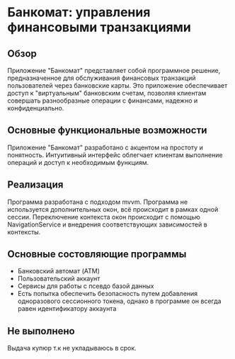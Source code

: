 ﻿# Банкомат: управления финансовыми транзакциями

## Обзор

Приложение "Банкомат" представляет собой программное решение, предназначенное для обслуживания
финансовых транзакций пользователей через банковские карты. Это приложение обеспечивает доступ к
"виртуальным" банковским счетам, позволяя клиентам совершать разнообразные операции с финансами, надежно и
конфиденциально.

## Основные функциональные возможности

Приложение "Банкомат" разработано с акцентом на простоту и понятность. Интуитивный интерфейс облегчает клиентам
выполнение операций и доступ к необходимым функциям.

## Реализация

Программа разработана с подходом mvvm. Программа не используется дополнительных окон, всё происходит в рамках одной
сессии. Переключение контекста окон происходит с помощью NavigationService и внедрения соответствующих зависимостей в
контексты.

## Основные состовляющие программы

* Банковский автомат (ATM)
* Пользовательский аккаунт
* Сервисы для работы с псевдо базой данных
* Есть попытка обеспечить безопасность путем добавления одноразового сессионного токена, однако в программе он
  всегда равен идентификатору аккаунта 

## Не выполнено
Выдача купюр т.к не укладываюсь в срок.